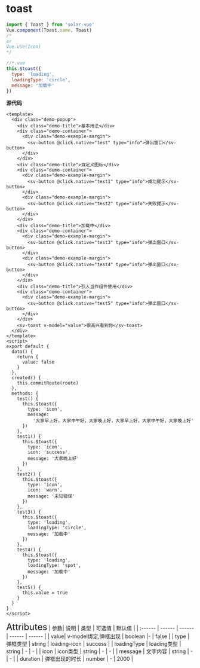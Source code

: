 # toast

```javascript
import { Toast } from 'solar-vue'
Vue.component(Toast.name, Toast)
/*
or
Vue.use(Icon)
*/

//*.vue
this.$toast({
  type: 'loading',
  loadingType: 'circle',
  message: '加载中'
})
```

**源代码**

```vue
<template>
  <div class="demo-popup">
    <div class="demo-title">基本用法</div>
    <div class="demo-container">
      <div class="demo-example-margin">
        <sv-button @click.native="test" type="info">弹出窗口</sv-button>
      </div>
    </div>
    <div class="demo-title">自定义图标</div>
    <div class="demo-container">
      <div class="demo-example-margin">
        <sv-button @click.native="test1" type="info">成功提示</sv-button>
      </div>
      <div class="demo-example-margin">
        <sv-button @click.native="test2" type="info">失败提示</sv-button>
      </div>
    </div>
    <div class="demo-title">加载中</div>
    <div class="demo-container">
      <div class="demo-example-margin">
        <sv-button @click.native="test3" type="info">弹出窗口</sv-button>
      </div>
      <div class="demo-example-margin">
        <sv-button @click.native="test4" type="info">弹出窗口</sv-button>
      </div>
    </div>
    <div class="demo-title">引入当作组件使用</div>
    <div class="demo-container">
      <div class="demo-example-margin">
        <sv-button @click.native="test5" type="info">弹出窗口</sv-button>
      </div>
    </div>
    <sv-toast v-model="value">很高兴看到你</sv-toast>
  </div>
</template>
<script>
export default {
  data() {
    return {
      value: false
    }
  },
  created() {
    this.commitRoute(route)
  },
  methods: {
    test() {
      this.$toast({
        type: 'icon',
        message:
          '大家早上好，大家中午好，大家晚上好，大家早上好，大家中午好，大家晚上好'
      })
    },
    test1() {
      this.$toast({
        type: 'icon',
        icon: 'success',
        message: '大家晚上好'
      })
    },
    test2() {
      this.$toast({
        type: 'icon',
        icon: 'warn',
        message: '未知错误'
      })
    },
    test3() {
      this.$toast({
        type: 'loading',
        loadingType: 'circle',
        message: '加载中'
      })
    },
    test4() {
      this.$toast({
        type: 'loading',
        loadingType: 'spot',
        message: '加载中'
      })
    },
    test5() {
      this.value = true
    }
  }
}
</script>
```

<ClientOnly>
<font size=5>Attributes</font>
| 参数| 说明 | 类型 | 可选值 | 默认值 |
| :------ | ------ | ------ | ------ | ------ |
| value| v-model绑定,弹框出现 | boolean |- | false |
| type | 弹框类型 | string | loading-icon | success |
| loadingType | loading类型 | string | - | - |
| icon | icon类型 | string | - | - |
| message | 文字内容 | string | - | - |
| duration | 弹框出现的时长 | number | - | 2000 |
</ClientOnly>
